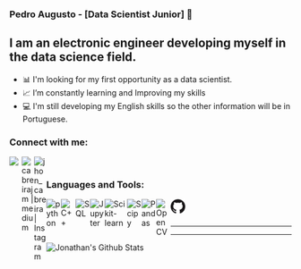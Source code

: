 ### Pedro Augusto - [Data Scientist Junior] 👋

## I am an electronic engineer developing myself in the data science field. 

- 📊 I'm looking for my first opportunity as a data scientist.
- 📈 I’m constantly learning and Improving my skills
- 💻 I'm still developing my English skills so the other information will be in Portuguese. 

### Connect with me:

[<img align="left"  width="22px" src="https://image.flaticon.com/icons/png/512/174/174857.png" />](https://www.linkedin.com/in/pedrooaugusto/)

[<img align="left" alt="cabreirajm | medium" width="22px" src="https://cdn.jsdelivr.net/npm/simple-icons@3.4.0/icons/medium.svg" />](https://medium.com/@pedrin.22augusto)

[<img align="left" alt="jhon_cabreira | Instagram" width="22px" src="https://upload.wikimedia.org/wikipedia/commons/5/58/Instagram-Icon.png" />](https://www.instagram.com/pedrooaugusto__/)



<br />

### Languages and Tools:

[<img align="left" alt="python" width="26px" src="https://cdn3.iconfinder.com/data/icons/logos-and-brands-adobe/512/267_Python-512.png" />](https://www.python.org/)

[<img align="left" alt="C++" width="26px" src="https://img.icons8.com/color/452/c-plus-plus-logo.png" />](http://www.cplusplus.org/)

[<img align="left" alt="SQL" width="26px" src="https://e7.pngegg.com/pngimages/509/412/png-clipart-microsoft-sql-server-microsoft-azure-sql-database-table-table-furniture-text.png" />](https://www.sqlite.org/index.html)

[<img align="left" alt="Jupyter" width="26px" src="https://upload.wikimedia.org/wikipedia/commons/thumb/3/38/Jupyter_logo.svg/414px-Jupyter_logo.svg.png" />](https://jupyter.org/)

[<img align="left" alt="Scikit-learn" width="40px" src="https://upload.wikimedia.org/wikipedia/commons/0/05/Scikit_learn_logo_small.svg" />](https://scikit-learn.org/stable/)

[<img align="left" alt="Scipy" width="26px" src="https://static.wixstatic.com/media/2826fb_58f8e3139f6a4c24b546acad1a73a4d2~mv2.png/v1/fill/w_184,h_164,al_c,q_85,usm_0.66_1.00_0.01/SciPy%20Icon.webp" />](https://www.scipy.org/)

[<img align="left" alt="Pandas" width="26px" src="https://image.pngaaa.com/296/1947296-middle.png" />](https://pandas.pydata.org/)

[<img align="left" alt="OpenCV" width="26px" src="https://upload.wikimedia.org/wikipedia/commons/thumb/3/32/OpenCV_Logo_with_text_svg_version.svg/1200px-OpenCV_Logo_with_text_svg_version.svg.png" />](https://opencv.org/)

[<img align="left" alt="GitHub" width="26px" src="https://raw.githubusercontent.com/github/explore/78df643247d429f6cc873026c0622819ad797942/topics/github/github.png" />](https://github.com/)


<br />
<br />

---




---

<img align="left" alt="Jonathan's Github Stats" src="https://github-readme-stats.vercel.app/api?username=PedrinAugusto&show_icons=true&hide_border=true" />


